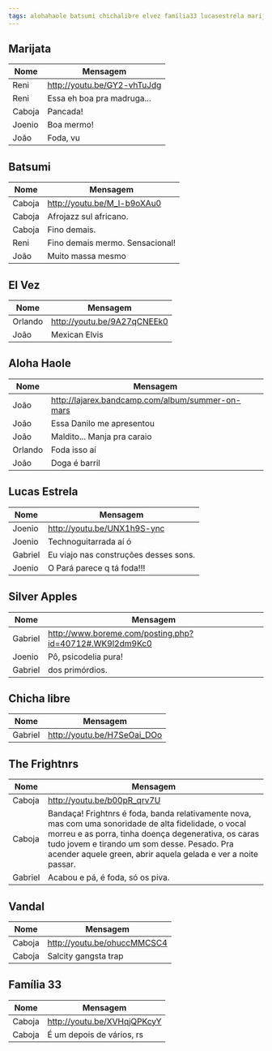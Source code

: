 ```yaml
---
tags: alohahaole batsumi chichalibre elvez família33 lucasestrela marijata silverapples thefrightnrs vandal
---
```


## Marijata

| Nome    | Mensagem                                                   |
| ------- | ---------------------------------------------------------- |
| Reni    | <http://youtu.be/GY2-vhTuJdg>                              |
| Reni    | Essa eh boa pra madruga...                                 |
| Caboja  | Pancada!                                                   |
| Joenio  | Boa mermo!                                                 |
| João    | Foda, vu                                                   |

## Batsumi

| Nome    | Mensagem                                                   |
| ------- | ---------------------------------------------------------- |
| Caboja  | <http://youtu.be/M_l-b9oXAu0>                              |
| Caboja  | Afrojazz sul africano.                                     |
| Caboja  | Fino demais.                                               |
| Reni    | Fino demais mermo. Sensacional!                            |
| João    | Muito massa mesmo                                          |

## El Vez

| Nome    | Mensagem                                                   |
| ------- | ---------------------------------------------------------- |
| Orlando | <http://youtu.be/9A27qCNEEk0>                              |
| João    | Mexican Elvis                                              |

## Aloha Haole

| Nome    | Mensagem                                                   |
| ------- | ---------------------------------------------------------- |
| João    | <http://lajarex.bandcamp.com/album/summer-on-mars>         |
| João    | Essa Danilo me apresentou                                  |
| João    | Maldito... Manja pra caraio                                |
| Orlando | Foda isso aí                                               |
| João    | Doga é barril                                              |

## Lucas Estrela

| Nome    | Mensagem                                                   |
| ------- | ---------------------------------------------------------- |
| Joenio  | <http://youtu.be/UNX1h9S-ync>                              |
| Joenio  | Technoguitarrada aí ó                                      |
| Gabriel | Eu viajo nas construções desses sons.                      |
| Joenio  | O Pará parece q tá foda!!!                                 |

## Silver Apples

| Nome    | Mensagem                                                   |
| ------- | ---------------------------------------------------------- |
| Gabriel | <http://www.boreme.com/posting.php?id=40712#.WK9l2dm9Kc0>  |
| Joenio  | Pô, psicodelia pura!                                       |
| Gabriel | dos primórdios.                                            |

## Chicha libre

| Nome    | Mensagem                                                   |
| ------- | ---------------------------------------------------------- |
| Gabriel | <http://youtu.be/H7SeOai_DOo>                              |

## The Frightnrs

| Nome    | Mensagem                                                   |
| ------- | ---------------------------------------------------------- |
| Caboja  | <http://youtu.be/b00pR_qrv7U>                              |
| Caboja  | Bandaça! Frightnrs é foda, banda relativamente nova, mas com uma sonoridade de alta fidelidade, o vocal morreu e as porra, tinha  doença degenerativa, os caras tudo jovem e tirando um som desse. Pesado. Pra acender aquele green, abrir aquela gelada e ver a noite passar. |
| Gabriel | Acabou e pá, é foda, só os piva.                           |

## Vandal

| Nome    | Mensagem                                                   |
| ------- | ---------------------------------------------------------- |
| Caboja  | <http://youtu.be/ohuccMMCSC4>                              |
| Caboja  | Salcity gangsta trap                                       |

## Família 33

| Nome    | Mensagem                                                   |
| ------- | ---------------------------------------------------------- |
| Caboja  | <http://youtu.be/XVHqjQPKcyY>                              |
| Caboja  | É um depois de vários, rs                                  |
